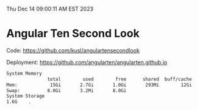 Thu Dec 14 09:00:11 AM EST 2023

# Angular Ten Second Look

Code: https://github.com/kusl/angulartensecondlook

Deployment: https://github.com/angularten/angularten.github.io

```bash
System Memory
               total        used        free      shared  buff/cache   available
Mem:            15Gi       2.7Gi       1.0Gi       293Mi        12Gi        12Gi
Swap:          8.0Gi       3.2Mi       8.0Gi
System Storage
1.6G	.
